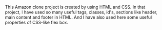 This Amazon clone project is created by using HTML and CSS. In that project, I have used so many useful tags, classes, id's, sections like header, main content and footer  in HTML. And I have also used here some useful properties of CSS-like flex box.  
